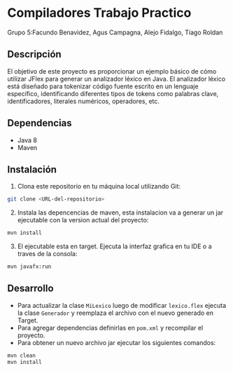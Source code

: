 # Compiladores Trabajo Practico

Grupo 5:Facundo Benavidez, Agus Campagna, Alejo Fidalgo, Tiago Roldan

## Descripción

El objetivo de este proyecto es proporcionar un ejemplo básico de cómo utilizar JFlex para generar un analizador léxico en Java. El analizador léxico está diseñado para tokenizar código fuente escrito en un lenguaje específico, identificando diferentes tipos de tokens como palabras clave, identificadores, literales numéricos, operadores, etc.

## Dependencias

- Java 8
- Maven

## Instalación

1. Clona este repositorio en tu máquina local utilizando Git:

```bash
git clone <URL-del-repositorio>
```

2. Instala las depencencias de maven, esta instalacion va a generar un jar ejecutable con la version actual del proyecto:

```bash
mvn install 
```
3. El ejecutable esta en target. Ejecuta la interfaz grafica en tu IDE o a traves de la consola:

```bash
mvn javafx:run
```

## Desarrollo

- Para actualizar la clase `MiLexico` luego de modificar `lexico.flex`  ejecuta la clase `Generador` y reemplaza el archivo con el nuevo generado en Target.
- Para agregar dependencias definirlas en `pom.xml` y recompilar el proyecto.
- Para obtener un nuevo archivo jar ejecutar los siguientes comandos:

```bash
mvn clean
mvn install 
```

